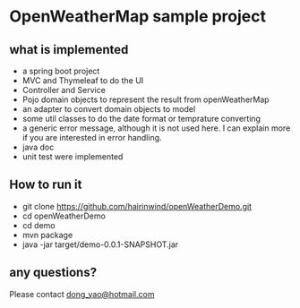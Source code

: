 # OpenWeatherMap sample project

## what is implemented
- a spring boot project
- MVC and Thymeleaf to do the UI
- Controller and Service
- Pojo domain objects to represent the result from openWeatherMap
- an adapter to convert domain objects to model
- some util classes to do the date format or temprature converting
- a generic error message, although it is not used here. I can explain more if you are interested in error handling.
- java doc
- unit test were implemented

## How to run it 
- git clone https://github.com/hairinwind/openWeatherDemo.git
- cd openWeatherDemo
- cd demo
- mvn package
- java -jar target/demo-0.0.1-SNAPSHOT.jar

## any questions?
Please contact dong_yao@hotmail.com